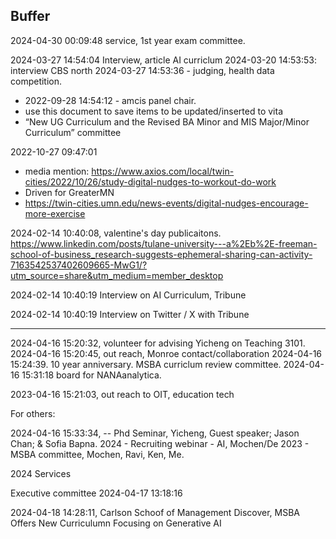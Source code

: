 ## Buffer

2024-04-30 00:09:48 service, 1st year exam committee.

2024-03-27 14:54:04 Interview, article AI curriclum
2024-03-20 14:53:53: interview CBS north
2024-03-27 14:53:36 - judging, health data competition. 

- 2022-09-28 14:54:12 - amcis panel chair.
- use this document to save items to be updated/inserted to vita
- “New UG Curriculum and the Revised BA Minor and MIS Major/Minor Curriculum” committee

2022-10-27 09:47:01
- media mention: https://www.axios.com/local/twin-cities/2022/10/26/study-digital-nudges-to-workout-do-work
- Driven for GreaterMN
- https://twin-cities.umn.edu/news-events/digital-nudges-encourage-more-exercise

2024-02-14 10:40:08,  valentine's day publicaitons. 
https://www.linkedin.com/posts/tulane-university---a%2Eb%2E-freeman-school-of-business_research-suggests-ephemeral-sharing-can-activity-7163542537402609665-MwG1/?utm_source=share&utm_medium=member_desktop

2024-02-14 10:40:19 Interview on AI Curriculum, Tribune

2024-02-14 10:40:19 Interview on Twitter / X with Tribune

---


2024-04-16 15:20:32, volunteer for advising Yicheng on Teaching 3101. 
2024-04-16 15:20:45, out reach, Monroe contact/collaboration
2024-04-16 15:24:39. 10 year anniversary. 
MSBA curriclum review committee. 
2024-04-16 15:31:18 board for NANAanalytica. 

2023-04-16 15:21:03, out reach to OIT, education tech

For others:

2024-04-16 15:33:34,  -- Phd Seminar, Yicheng, Guest speaker; Jason Chan; & Sofia Bapna. 
2024 - Recruiting webinar - AI, Mochen/De
2023 - MSBA committee, Mochen, Ravi, Ken, Me. 

2024 Services

Executive committee 2024-04-17 13:18:16

2024-04-18 14:28:11, Carlson Schoof of Management Discover, MSBA Offers New Curriculumn Focusing on Generative AI




